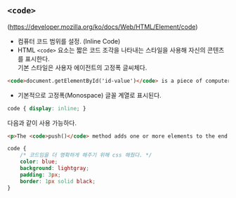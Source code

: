 ## ```<code>```
(https://developer.mozilla.org/ko/docs/Web/HTML/Element/code)

- 컴퓨터 코드 범위를 설정. (Inline Code)
- HTML ```<code>``` 요소는 짧은 코드 조각을 나타내는 스타일을 사용해 자신의 콘텐츠를 표시한다.<br> 기본 스타일은 사용자 에이전트의 고정폭 글씨체다.
```html
<code>document.getElementById('id-value')</code> is a piece of computer code.
```
- 기본적으로 고정폭(Monospace) 글꼴 계열로 표시된다.

```css
code { display: inline; }
```

다음과 같이 사용 가능하다.
```html
<p>The <code>push()</code> method adds one or more elements to the end of an array and returns the new length of the array.</p>
```

```css
code {
    /* 코드임을 더 명확하게 해주기 위해 css 해줬다. */
    color: blue;
    background: lightgray;
    padding: 3px;
    border: 1px solid black;
}
```
